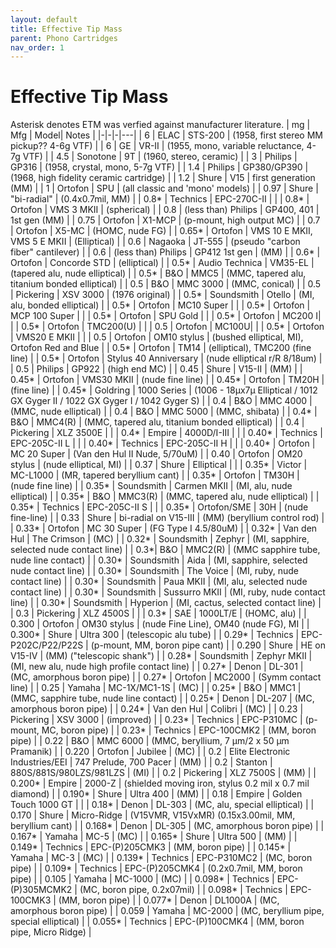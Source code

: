 ```yaml
---
layout: default
title: Effective Tip Mass
parent: Phono Cartridges
nav_order: 1
---
```


# Effective Tip Mass

Asterisk denotes ETM was verfied against manufacturer literature.
| mg | Mfg | Model| Notes |
|-|-|-|---|
| 6 | ELAC | STS-200 | (1958, first stereo MM pickup?? 4-6g VTF) |
| 6 | GE | VR-II | (1955, mono, variable reluctance, 4-7g VTF) |
| 4.5 | Sonotone | 9T | (1960, stereo, ceramic) |
| 3 | Philips | GP316 | (1958, crystal, mono, 5-7g VTF) |
| 1.4 | Philips | GP380/GP390 | (1968, high fidelity ceramic cartridge) |
| 1.2 | Shure | V15 | first generation (MM) |
| 1 | Ortofon | SPU | (all classic and 'mono' models) |
| 0.97 | Shure | "bi-radial" | (0.4x0.7mil, MM) |
| 0.8* | Technics | EPC-270C-II | |
| 0.8* | Ortofon | VMS 3 MKII | (spherical) |
| 0.8 | (less than) Philips | GP400, 401 | 1st gen (MM) |
| 0.75 | Ortofon | X1-MCP | (p-mount, high output MC) |
| 0.7 | Ortofon | X5-MC | (HOMC, nude FG) |
| 0.65* | Ortofon | VMS 10 E MKII, VMS 5 E MKII | (Elliptical) |
| 0.6 | Nagaoka | JT-555 | (pseudo "carbon fiber" cantilever) |
| 0.6 | (less than) Philips | GP412 1st gen | (MM) |
| 0.6* | Ortofon | Concorde STD | (elliptical) |
| 0.5* | Audio Technica | VM35-EL | (tapered alu, nude elliptical) |
| 0.5* | B&O | MMC5 | (MMC, tapered alu, titanium bonded elliptical) |
| 0.5 | B&O | MMC 3000 | (MMC, conical) |
| 0.5 | Pickering | XSV 3000 | (1976 original) |
| 0.5* | Soundsmith | Otello | (MI, alu, bonded elliptical) |
| 0.5* | Ortofon | MC10 Super | |
| 0.5* | Ortofon | MCP 100 Super | |
| 0.5* | Ortofon | SPU Gold | |
| 0.5* | Ortofon | MC200 I| |
| 0.5* | Ortofon | TMC200(U) | |
| 0.5 | Ortofon | MC100U| |
| 0.5* | Ortofon | VMS20 E MKII | |
| 0.5 | Ortofon | OM10 stylus | (bushed elliptical, MI), Ortofon Red and Blue |
| 0.5* | Ortofon | TM14 | (elliptical), TMC200 (fine line) |
| 0.5* | Ortofon | Stylus 40 Anniversary | (nude elliptical r/R 8/18um) |
| 0.5 | Philips | GP922 | (high end MC) |
| 0.45 | Shure | V15-II | (MM) |
| 0.45* | Ortofon | VMS30 MKII | (nude fine line) |
| 0.45* | Ortofon | TM20H | (fine line) |
| 0.45* | Goldring | 1000 Series | (1006 - 18μx7μ Elliptical / 1012 GX Gyger II / 1022 GX Gyger I / 1042 Gyger S) |
| 0.4 | B&O | MMC 4000 | (MMC, nude elliptical) |
| 0.4 | B&O | MMC 5000 | (MMC, shibata) |
| 0.4* | B&O | MMC4(R) | (MMC, tapered alu, titanium bonded elliptical) |
| 0.4 | Pickering | XLZ 3500E | |
| 0.4* | Empire | 4000D/I-III | |
| 0.40* | Technics | EPC-205C-II L | |
| 0.40* | Technics | EPC-205C-II H | |
| 0.40* | Ortofon | MC 20 Super | (Van den Hul II Nude, 5/70uM) |
| 0.40 | Ortofon | OM20 stylus | (nude elliptical, MI) |
| 0.37 | Shure | Elliptical | |
| 0.35* | Victor | MC-L1000 | (MR, tapered beryllium cant) |
| 0.35* | Ortofon | TM30H | (nude fine line) |
| 0.35* | Soundsmith | Carmen MKII | (MI, alu, nude elliptical) |
| 0.35* | B&O | MMC3(R) | (MMC, tapered alu, nude elliptical) |
| 0.35* | Technics | EPC-205C-II S | |
| 0.35* | Ortofon/SME | 30H | (nude fine-line) |
| 0.33 | Shure | bi-radial on V15-III | (MM) (beryllium control rod) |
| 0.33* | Ortofon | MC 30 Super | (FG Type I 4.5/80uM) |
| 0.32* | Van den Hul | The Crimson | (MC) |
| 0.32* | Soundsmith | Zephyr | (MI, sapphire, selected nude contact line) |
| 0.3*| B&O | MMC2(R) | (MMC sapphire tube, nude line contact) |
| 0.30* | Soundsmith | Aida | (MI, sapphire, selected nude contact line) |
| 0.30* | Soundsmith | The Voice | (MI, ruby, nude contact line) |
| 0.30* | Soundsmith | Paua MKII | (MI, alu, selected nude contact line) |
| 0.30* | Soundsmith | Sussurro MKII | (MI, ruby, nude contact line) |
| 0.30* | Soundsmith | Hyperion | (MI, cactus, selected contact line) |
| 0.3 | Pickering | XLZ 4500S | |
| 0.3* | SAE | 1000LT/E | (HOMC, alu) |
| 0.300 | Ortofon | OM30 stylus | (nude Fine Line), OM40 (nude FG), MI |
| 0.300* | Shure | Ultra 300 | (telescopic alu tube) |
| 0.29* | Technics | EPC-P202C/P22/P22S | (p-mount, MM, boron pipe cant) |
| 0.290 | Shure | HE on V15-IV | (MM) ("telescopic shank") |
| 0.28* | Soundsmith | Zephyr MKII | (MI, new alu, nude high profile contact line) |
| 0.27* | Denon | DL-301 | (MC, amorphous boron pipe) |
| 0.27* | Ortofon | MC2000 | (Symm contact line) |
| 0.25 | Yamaha | MC-1X/MC1-1S | (MC) |
| 0.25* | B&O | MMC1 | (MMC, sapphire tube, nude line contact) |
| 0.25* | Denon | DL-207 | (MC, amorphous boron pipe) |
| 0.24* | Van den Hul | Colibri | (MC) |
| 0.23 | Pickering | XSV 3000 | (improved) |
| 0.23* | Technics | EPC-P310MC | (p-mount, MC, boron pipe) |
| 0.23* | Technics | EPC-100CMK2 | (MM, boron pipe) |
| 0.22 | B&O | MMC 6000 | (MMC, beryllium, 7 µm/2 x 50 µm Pramanik) |
| 0.220 | Ortofon | Jubilee | (MC) |
| 0.2 | Elite Electronic Industries/EEI | 747 Prelude, 700 Pacer | (MM) |
| 0.2 | Stanton | 880S/881S/980LZS/981LZS | (MI) |
| 0.2 | Pickering | XLZ 7500S | (MM) |
| 0.200* | Empire | 2000-Z | (shielded moving iron, stylus 0.2 mil x 0.7 mil diamond) |
| 0.190* | Shure | Ultra 400 | (MM) |
| 0.18 | Empire | Golden Touch 1000 GT | |
| 0.18* | Denon | DL-303 | (MC, alu, special elliptical) |
| 0.170 | Shure | Micro-Ridge | (V15VMR, V15VxMR) (0.15x3.00mil, MM, beryllium cant) |
| 0.168* | Denon | DL-305 | (MC, amorphous boron pipe) |
| 0.167* | Yamaha | MC-5 | (MC) |
| 0.165* | Shure | Ultra 500 | (MM) |
| 0.149* | Technics | EPC-(P)205CMK3 | (MM, boron pipe) |
| 0.145* | Yamaha | MC-3 | (MC) |
| 0.139* | Technics | EPC-P310MC2 | (MC, boron pipe) |
| 0.109* | Technics | EPC-(P)205CMK4 | (0.2x0.7mil, MM, boron pipe) |
| 0.105 | Yamaha | MC-1000 | (MC) |
| 0.098* | Technics | EPC-(P)305MCMK2 | (MC, boron pipe, 0.2x07mil) |
| 0.098* | Technics | EPC-100CMK3 | (MM, boron pipe) |
| 0.077* | Denon | DL1000A | (MC, amorphous boron pipe) |
| 0.059 | Yamaha | MC-2000 | (MC, beryllium pipe, special elliptical) |
| 0.055* | Technics | EPC-(P)100CMK4 | (MM, boron pipe, Micro Ridge) |
